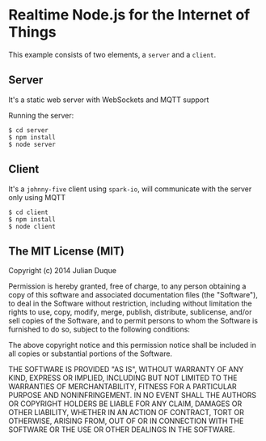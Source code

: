 # Realtime Node.js for the Internet of Things

This example consists of two elements, a `server` and a `client`.

## Server

It's a static web server with WebSockets and MQTT support

Running the server:
```
$ cd server
$ npm install
$ node server
```

## Client

It's a `johnny-five` client using `spark-io`, will communicate with the server only using MQTT

```
$ cd client
$ npm install
$ node client
```

## The MIT License (MIT)

Copyright (c) 2014 Julian Duque

Permission is hereby granted, free of charge, to any person obtaining a copy
of this software and associated documentation files (the "Software"), to deal
in the Software without restriction, including without limitation the rights
to use, copy, modify, merge, publish, distribute, sublicense, and/or sell
copies of the Software, and to permit persons to whom the Software is
furnished to do so, subject to the following conditions:

The above copyright notice and this permission notice shall be included in
all copies or substantial portions of the Software.

THE SOFTWARE IS PROVIDED "AS IS", WITHOUT WARRANTY OF ANY KIND, EXPRESS OR
IMPLIED, INCLUDING BUT NOT LIMITED TO THE WARRANTIES OF MERCHANTABILITY,
FITNESS FOR A PARTICULAR PURPOSE AND NONINFRINGEMENT. IN NO EVENT SHALL THE
AUTHORS OR COPYRIGHT HOLDERS BE LIABLE FOR ANY CLAIM, DAMAGES OR OTHER
LIABILITY, WHETHER IN AN ACTION OF CONTRACT, TORT OR OTHERWISE, ARISING FROM,
OUT OF OR IN CONNECTION WITH THE SOFTWARE OR THE USE OR OTHER DEALINGS IN
THE SOFTWARE.
